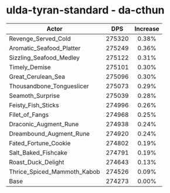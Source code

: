 # ulda-tyran-standard - da-cthun
| Actor | DPS | Increase |
|---|:---:|:---:|
|Revenge_Served_Cold|275320|0.38%|
|Aromatic_Seafood_Platter|275249|0.36%|
|Sizzling_Seafood_Medley|275122|0.31%|
|Timely_Demise|275101|0.30%|
|Great_Cerulean_Sea|275096|0.30%|
|Thousandbone_Tongueslicer|275073|0.29%|
|Seamoth_Surprise|275039|0.28%|
|Feisty_Fish_Sticks|274996|0.26%|
|Filet_of_Fangs|274968|0.25%|
|Draconic_Augment_Rune|274938|0.24%|
|Dreambound_Augment_Rune|274920|0.24%|
|Fated_Fortune_Cookie|274802|0.19%|
|Salt_Baked_Fishcake|274791|0.19%|
|Roast_Duck_Delight|274643|0.13%|
|Thrice_Spiced_Mammoth_Kabob|274526|0.09%|
|Base|274273|0.00%|
